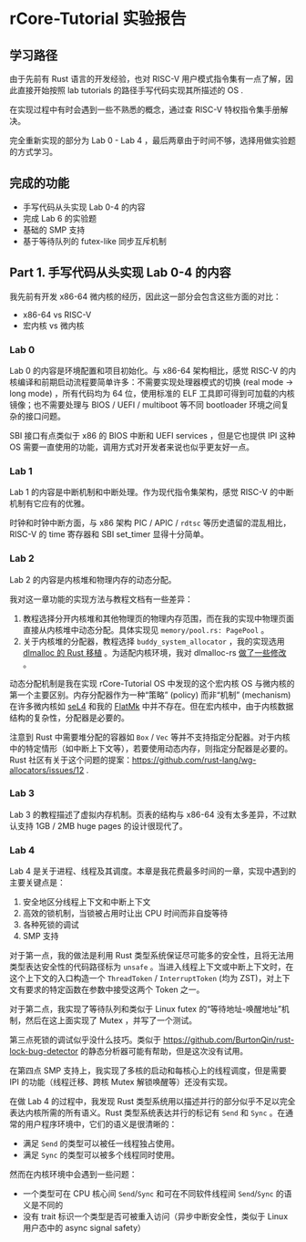 # rCore-Tutorial 实验报告

## 学习路径

由于先前有 Rust 语言的开发经验，也对 RISC-V 用户模式指令集有一点了解，因此直接开始按照 lab tutorials 的路径手写代码实现其所描述的 OS .

在实现过程中有时会遇到一些不熟悉的概念，通过查 RISC-V 特权指令集手册解决。

完全重新实现的部分为 Lab 0 - Lab 4 ，最后两章由于时间不够，选择用做实验题的方式学习。

## 完成的功能

- 手写代码从头实现 Lab 0-4 的内容
- 完成 Lab 6 的实验题
- 基础的 SMP 支持
- 基于等待队列的 futex-like 同步互斥机制

## Part 1. 手写代码从头实现 Lab 0-4 的内容

我先前有开发 x86-64 微内核的经历，因此这一部分会包含这些方面的对比：

- x86-64 vs RISC-V
- 宏内核 vs 微内核

### Lab 0

Lab 0 的内容是环境配置和项目初始化。与 x86-64 架构相比，感觉 RISC-V 的内核编译和前期启动流程要简单许多：不需要实现处理器模式的切换 (real mode -> long mode) ，所有代码均为 64 位，使用标准的 ELF 工具即可得到可加载的内核镜像；也不需要处理与 BIOS / UEFI / multiboot 等不同 bootloader 环境之间复杂的接口问题。

SBI 接口有点类似于 x86 的 BIOS 中断和 UEFI services ，但是它也提供 IPI 这种 OS 需要一直使用的功能，调用方式对开发者来说也似乎更友好一点。

### Lab 1

Lab 1 的内容是中断机制和中断处理。作为现代指令集架构，感觉 RISC-V 的中断机制有它应有的优雅。

时钟和时钟中断方面，与 x86 架构 PIC / APIC / `rdtsc` 等历史遗留的混乱相比，RISC-V 的 time 寄存器和 SBI set_timer 显得十分简单。

### Lab 2

Lab 2 的内容是内核堆和物理内存的动态分配。

我对这一章功能的实现方法与教程文档有一些差异：

1. 教程选择分开内核堆和其他物理页的物理内存范围，而在我的实现中物理页面直接从内核堆中动态分配。具体实现见 `memory/pool.rs: PagePool` 。
2. 关于内核堆的分配器，教程选择 `buddy_system_allocator` ，我的实现选用 [dlmalloc 的 Rust 移植](https://github.com/alexcrichton/dlmalloc-rs) 。为适配内核环境，我对 dlmalloc-rs [做了一些修改](https://github.com/losfair/dlmalloc-rs/tree/rcore-soc) 。

动态分配机制是我在实现 rCore-Tutorial OS 中发现的这个宏内核 OS 与微内核的第一个主要区别。内存分配器作为一种“策略” (policy) 而非“机制” (mechanism) 在许多微内核如 [seL4](https://github.com/seL4/seL4) 和我的 [FlatMk](https://github.com/losfair/FlatMk-v0) 中并不存在。但在宏内核中，由于内核数据结构的复杂性，分配器是必要的。

注意到 Rust 中需要堆分配的容器如 `Box` / `Vec` 等并不支持指定分配器。对于内核中的特定情形（如中断上下文等），若要使用动态内存，则指定分配器是必要的。Rust 社区有关于这个问题的提案：https://github.com/rust-lang/wg-allocators/issues/12 .

### Lab 3

Lab 3 的教程描述了虚拟内存机制。页表的结构与 x86-64 没有太多差异，不过默认支持 1GB / 2MB huge pages 的设计很现代了。

### Lab 4

Lab 4 是关于进程、线程及其调度。本章是我花费最多时间的一章，实现中遇到的主要关键点是：

1. 安全地区分线程上下文和中断上下文
2. 高效的锁机制，当锁被占用时让出 CPU 时间而非自旋等待
3. 各种死锁的调试
4. SMP 支持

对于第一点，我的做法是利用 Rust 类型系统保证尽可能多的安全性，且将无法用类型表达安全性的代码路径标为 `unsafe` 。当进入线程上下文或中断上下文时，在这个上下文的入口构造一个 `ThreadToken` / `InterruptToken` (均为 ZST)，对上下文有要求的特定函数在参数中接受这两个 Token 之一。

对于第二点，我实现了等待队列和类似于 Linux futex 的“等待地址-唤醒地址”机制，然后在这上面实现了 Mutex ，并写了一个测试。

第三点死锁的调试似乎没什么技巧。类似于 https://github.com/BurtonQin/rust-lock-bug-detector 的静态分析器可能有帮助，但是这次没有试用。

在第四点 SMP 支持上，我实现了多核的启动和每核心上的线程调度，但是需要 IPI 的功能（线程迁移、跨核 Mutex 解锁唤醒等）还没有实现。

在做 Lab 4 的过程中，我发现 Rust 类型系统用以描述并行的部分似乎不足以完全表达内核所需的所有语义。Rust 类型系统表达并行的标记有 `Send` 和 `Sync` 。在通常的用户程序环境中，它们的语义是很清晰的：

- 满足 `Send` 的类型可以被任一线程独占使用。
- 满足 `Sync` 的类型可以被多个线程同时使用。

然而在内核环境中会遇到一些问题：

- 一个类型可在 CPU 核心间 `Send`/`Sync` 和可在不同软件线程间 `Send`/`Sync` 的语义是不同的
- 没有 trait 标识一个类型是否可被重入访问（异步中断安全性，类似于 Linux 用户态中的 async signal safety）

